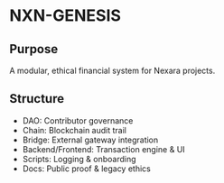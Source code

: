 # NXN-GENESIS

## Purpose
A modular, ethical financial system for Nexara projects.

## Structure
- DAO: Contributor governance
- Chain: Blockchain audit trail
- Bridge: External gateway integration
- Backend/Frontend: Transaction engine & UI
- Scripts: Logging & onboarding
- Docs: Public proof & legacy ethics
